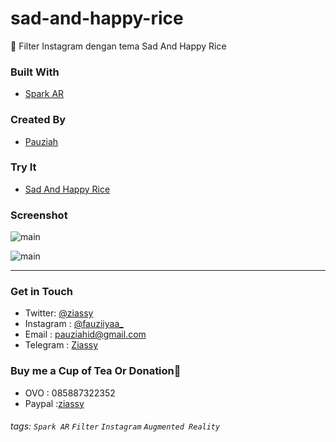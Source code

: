 # sad-and-happy-rice
💎 Filter Instagram dengan tema Sad And Happy Rice 

### Built With
- [Spark AR](https://sparkar.facebook.com/ar-studio/)

### Created By
- [Pauziah](https://github.com/ziassy)

### Try It
- [Sad And Happy Rice](https://www.instagram.com/ar/1609963292498881/)

### Screenshot
![main](screenshoot/happy.gif)

![main](screenshoot/sad.gif)


---

### Get in Touch 

- Twitter: [@ziassy](https://twitter.com/ZIASSY1)
- Instagram : [@fauziiyaa_](https://www.instagram.com/fauziiyaa_/)
- Email : [pauziahid@gmail.com](mailto:pauziahid@gmail.com)
- Telegram : [Ziassy](https://t.me/ziassy)

### Buy me a Cup of Tea Or Donation🍺

- OVO : 085887322352
- Paypal :[ziassy](https://www.paypal.me/ziassy)


###### tags: `Spark AR` `Filter` `Instagram` `Augmented Reality`
